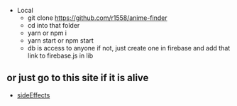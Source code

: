 - Local 
   + git clone https://github.com/r1558/anime-finder
   + cd into that folder
   + yarn or npm i
   + yarn start or npm start
   + db is access to anyone if not, just create one in firebase and add that link to firebase.js in lib

## or just go to this site if it is alive  
- [sideEffects](https://firbasebasic-cd494.web.app/)
